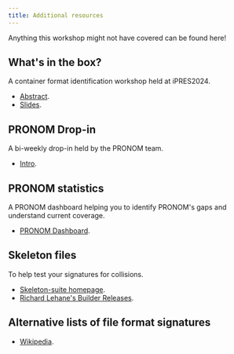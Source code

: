 ```yaml
---
title: Additional resources
---
```


<!-- NB. This is just a suggested page and content. We can customize as
     required.
-->

Anything this workshop might not have covered can be found here!

## What's in the box?

A container format identification workshop held at iPRES2024.

* [Abstract](https://ipres2024.pubpub.org/pub/ogp3o0yb/release/1#come-prepared).
* [Slides](https://docs.google.com/presentation/d/1gofSrHMTFUzh4b56r_w6ze2zULlKgZuN/edit?slide=id.p1#slide=id.p1).

## PRONOM Drop-in

A bi-weekly drop-in held by the PRONOM team.

* [Intro](https://github.com/digital-preservation/PRONOM_Research?tab=readme-ov-file#pronom-open-drop-ins).

## PRONOM statistics

A PRONOM dashboard helping you to identify PRONOM's gaps and understand
current coverage.

* [PRONOM Dashboard](https://ffdev-info.github.io/pronom-page/).

## Skeleton files

To help test your signatures for collisions.

* [Skeleton-suite homepage](https://github.com/exponential-decay/skeleton-test-suite-generator).
* [Richard Lehane's Builder Releases](https://github.com/richardlehane/builder/releases).

## Alternative lists of file format signatures

* [Wikipedia](https://en.wikipedia.org/wiki/List_of_file_signatures).
